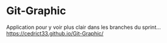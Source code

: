 # Git-Graphic
Application pour y voir plus clair dans les branches du sprint...
https://cedrict33.github.io/Git-Graphic/

